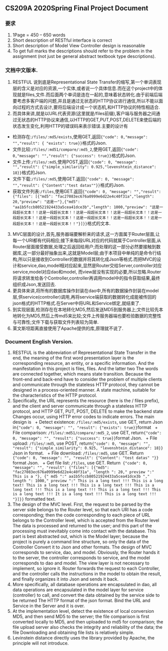 ## CS209A 2020Spring Final Project Document

### 要求
1. 1Page = 450 – 650 words
2. Short description of RESTful interface is  correct
3. Short description of Model View  Controller design is reasonable
4. To get full marks the descriptions should  refer to the problem in the assignment 
(not just be general abstract textbook  type descriptions).

### 文档中文版本.
1. RESTFUL 说到底是Representational State Transfer的缩写,第一个单词表现层的含义是对应的资源,一个实体,或者说一个具体信息.而在这个project中的体现就是files,文件.而后面两个单词是连在一起的,意味着状态转化.由于前端后端要考虑多客户端的问题,并且是通过无状态的HTTP协议进行通信,所以不能以面向过程的方式去设计,要将后端设计成一个状态机,和HTTP协议的特性相适合.
2. 而具体来讲,就是以URL代表资源(这里就是/files前缀),客户端与服务器之间通过无状态的HTTP协议来通信,以HTTP的GET,PUT,POST,DELETE来使后端的状态发生变化,利用HTTP的错误码来表示错误.主要的设计有  
  + 检测存在:`/files/:md5/exists`,使用GET,返回`{"code": 0,"message": "","result": { "exists": true}}`格式的Json.
  + 文件比较:`/files/:md51/compare/:md5_2`,使用GET,返回`{"code": 0,"message": "","result": {"success": true}}`格式的Json.
  + 文件上传:`/files/:md5`,使用POST,返回`{"code": 0, "message": "","result": {"simple_similarity": 0.925,"levenshtein_distance": 18}}`格式的Json.
  + 文件下载:`/files/:md5`,使用GET.返回`{"code": 0, "message": "","result": {"Content":"test datas""}}`格式的Json.
  + 获取文件列表:`/files`,使用GET.返回`{"code": 0, "message": "","result": {"files": [{"md5": "fac27083ec676a0999e6d22e4c40f31a","length": 20,"preview": "这是一"},{"md5": "aa1b5fccb80521924433a5cea41dce3b","length": 1000,"preview": "这是一段超长文本！！这是一段超长文本！！这是一段超长文本！！这是一段超长文本！！这是一段超长文本！！这是一段超长文本！！这是一段超长文本！！这是一段超长文本！！这是一段超长文本！！这是一段超长文本！！"}]}}`格式的文本.
3. MVC层面的设计,首先,服务器端要解析来的请求,这一方面属于Router层面,让每一个URl都有代码相应;接下来每段URL对应的代码就属于Controller层面,从Router层面接受数据,处理之后返回给用户;而处理的这一部分必然要接触到数据库,这一部分最好抽象出来,这就是Model层;由于本项目中单纯的是命令行结构,所以只是接收到Controller的数据并将其转化成Json等格式.而把MVC的设计和service,dao,model相对应起来,显然是Router交给Server,controller对应service,model对应dao和model,
而view层没有实现的必要,所以忽略.Router将请求转发给各个Controller,controller再调用model中的指令获取结果,最终组织成Json,发送回去.
4. 更具体来讲,将所有的数据库操作封装在dao中,所有的数据操作封装在model层,供service(controller)调用,再将service端获取的数据转化成能被传回的json格式的HTTP格式.在Server中将URL和Service绑定,就结束了.
5. 到实现层面,检测存在在本地转化MD5,然后发送MD5到服务器上;文件比较先本地转化为MD5,然后上传md5来比较;文件上传服务器端也要检验数据的完整性与可靠性;文件下载与获取文件列表较为简单.
6. 莱文斯坦距离直接使用了Apache提供的库,原理就不说了.

### Document English Version.
1. RESTFUL is the abbreviation of Representational State Transfer in the end, the meaning of the first word presentation layer is the corresponding resource, an entity, or a specific information. And the manifestation in this project is files, files. And the latter two The words are connected together, which means state transition. Because the front-end and back-end have to consider the problem of multiple clients and communicate through the stateless HTTP protocol, they cannot be designed in a process-oriented manner. A state machine, suitable for the characteristics of the HTTP protocol.
2. Specifically, the URL represents the resource (here is the / files prefix), and the client and server communicate through a stateless HTTP protocol, and HTTP GET, PUT, POST, DELETE to make the backend state Changes occur, using HTTP error codes to indicate errors. The main design is
  + Detect existence: `/files/:md5/exists`, use GET, return Json in` {"code": 0, "message": "", "result": {"exists": true}} `format
  + File comparison: `/files/:md51/compare/:md5_2`, use GET, return` {"code": 0, "message": "", "result": {"success": true}} `format Json.
  + File upload: `/files/:md5`, use POST, return` {"code": 0, "message": "", "result": {"simple_similarity": 0.925, "levenshtein_distance": 18}} ` Json in format.
  + File download: `/files/:md5`, use GET. Return` {"code": 0, "message": "", "result": {"Content": "test datas" "}}` format Json.
  + Get file list: `/files`, use GET. Return` {"code": 0, "message": "", "result": {"files": [{"md5": "fac27083ec676a0999e6d22e4c40f31a", "length ": 20," preview ":" This is a "}, {" md5 ":" aa1b5fccb80521924433a5cea41dce3b "," length ": 1000," preview ":" This is a long text !!! This is a long text! This is a long text !!! This is a long text !!! This is a long text !!! This is a long text !!! This is a long text !!! This is a long text !!! It is a long text !!! This is a long text !!! "}]}}` formatted text.
3. The design of the MVC level. First, the request to be parsed by the server side belongs to the Router level, so that each URl has a code corresponding; then the code corresponding to each piece of URL belongs to the Controller level, which is accepted from the Router level The data is processed and returned to the user; and this part of the processing must inevitably come into contact with the database. This part is best abstracted out, which is the Model layer; because the project is purely a command line structure, so only the data of the Controller Convert it to Json and other formats. The design of MVC corresponds to service, dao, and model. Obviously, the Router hands it to the server, the controller corresponds to service, and the model corresponds to dao and model.
The view layer is not necessary to implement, so ignore it. Router forwards the request to each Controller, and the controller calls the instructions in the model to obtain the result, and finally organizes it into Json and sends it back.
4. More specifically, all database operations are encapsulated in dao, all data operations are encapsulated in the model layer for service (controller) to call, and convert the data obtained by the service side to be returned The HTTP format of the json format. Bind the URL and Service in the Server and it is over.
5. At the implementation level, detect the existence of local conversion MD5, and then send MD5 to the server; the file comparison is first converted locally to MD5, and then uploaded to md5 for comparison; the file upload server also checks the integrity and reliability of the data; the file Downloading and obtaining file lists is relatively simple.
6. Levinstein distance directly uses the library provided by Apache, the principle will not introduce.